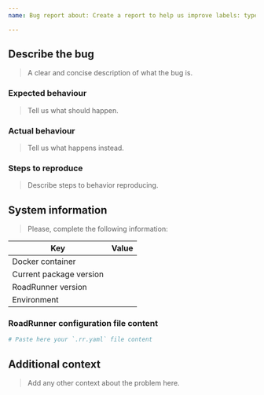 ```yaml
---
name: Bug report about: Create a report to help us improve labels: type:bug assignees: IsaevDimka

---
```


## Describe the bug

> A clear and concise description of what the bug is.

### Expected behaviour

> Tell us what should happen.

### Actual behaviour

> Tell us what happens instead.

### Steps to reproduce

> Describe steps to behavior reproducing.

## System information

> Please, complete the following information:

Key                     | Value
----------------------- | ----
Docker container        | <!-- e.g. `laravel-app`, `laravel-nginx` -->
Current package version | <!-- e.g. `1.0.0` -->
RoadRunner version      | <!-- e.g. `1.8.4` -->
Environment             | <!-- e.g. `production`, `staging`, `local`, -->

### RoadRunner configuration file content

```yaml
# Paste here your `.rr.yaml` file content
```

## Additional context

> Add any other context about the problem here.